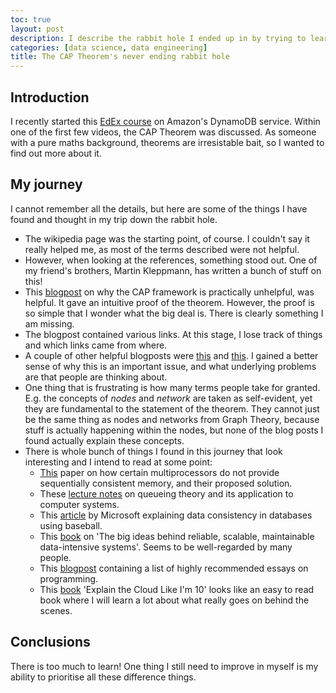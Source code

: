```yaml
---
toc: true
layout: post
description: I describe the rabbit hole I ended up in by trying to learn about the CAP Theorem. 
categories: [data science, data engineering]
title: The CAP Theorem's never ending rabbit hole 
---
```

## Introduction
I recently started this [EdEx course](https://courses.edx.org/courses/course-v1:AWS+OTP-AWS-D6+2T2019/course/) on Amazon's DynamoDB service. Within one of the first few videos, the CAP Theorem was
discussed. As someone with a pure maths background, theorems are irresistable bait, so I wanted to find out more about it.

## My journey
I cannot remember all the details, but here are some of the things I have found and thought in my trip down the rabbit hole.

* The wikipedia page was the starting point, of course. I couldn't say it really helped me, as most of the terms described were not helpful.
* However, when looking at the references, something stood out. One of my friend's brothers, Martin Kleppmann, has written a bunch of stuff on this!
* This [blogpost](https://martin.kleppmann.com/2015/05/11/please-stop-calling-databases-cp-or-ap.html) on why the CAP framework is practically unhelpful, was helpful. It gave an intuitive proof of the theorem.  However, the proof is so simple that I wonder what the big deal is. There is clearly something I am missing.
* The blogpost contained various links. At this stage, I lose track of things and which links came from where.
* A couple of other helpful blogposts were [this](https://www.the-paper-trail.org/page/cap-faq/) and [this](http://www.julianbrowne.com/article/brewers-cap-theorem). I gained a better sense of why this is an important issue, and what underlying problems are that people are thinking about.
* One thing that is frustrating is how many terms people take for granted. E.g. the concepts of *nodes* and *network* are taken as self-evident, yet they are fundamental to the statement of the theorem. They cannot just be the same thing as nodes and networks from Graph Theory, because stuff is actually happening within the nodes, but none of the blog posts I found actually explain these concepts.
* There is whole bunch of things I found in this journey that look interesting and I intend to read at some point:
    * [This](https://www.cl.cam.ac.uk/~pes20/weakmemory/cacm.pdf) paper on how certain multiprocessors do not provide sequentially consistent memory, and their proposed solution.
    * These [lecture notes](http://www.cs.cmu.edu/~harchol/ISCA15show.pdf) on queueing theory and its application to computer systems.
    * This [article](https://www.microsoft.com/en-us/research/wp-content/uploads/2011/10/ConsistencyAndBaseballReport.pdf) by Microsoft explaining data consistency in databases using baseball.
    * This [book](http://dataintensive.net/) on 'The big ideas behind reliable, scalable, maintainable data-intensive systems'. Seems to be well-regarded by many people.
    * This [blogpost](https://www.benkuhn.net/progessays/) containing a list of highly recommended essays on programming.
    * This [book](https://smile.amazon.com/Explain-Cloud-Like-Im-10-ebook/dp/B0765C4SNR) 'Explain the Cloud Like I'm 10' looks like an easy to read book where I will learn a lot about what really goes on behind the scenes.

## Conclusions
There is too much to learn! One thing I still need to improve in myself is my ability to prioritise all these difference things.
